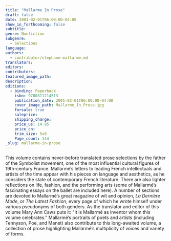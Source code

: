 ```yaml
---
title: "Mallarme In Prose"
draft: false
date: 2001-02-01T06:00:00-04:00
show_in_forthcoming: false
subtitle:
genre: Nonfiction
subgenre:
  - Selections
language:
authors:
  - contributor/stephane-mallarme.md
translators:
editors:
contributors:
featured_image_path:
description:
editions:
  - binding: Paperback
    isbn: 9780811214513
    publication_date: 2001-02-01T06:00:00-04:00
    cover_image_path: Mallarme_In_Prose.jpg
    forsale: true
    saleprice:
    shipping_charge:
    price_us: 14.95
    price_cn:
    trim_size: 5x8
    Page_count: 144
_slug: mallarme-in-prose
---
```


This volume contains never-before translated prose selections by the father of the Symbolist movement, one of the most influential cultural figures of 19th-century France. Mallarmé’s letters to leading French intellectuals and artists of the time appear with his pieces on language and aesthetics, as he considers the state of contemporary French literature. There are also lighter reflections on life, fashion, and the performing arts (some of Mallarmé’s fascinating essays on the ballet are included here). A number of sections are devoted to Mallarmé’s great magazine of wit and opinion, _La Dernière Mode_, or _The Latest Fashion_, every page of which he wrote himself under various pseudonyms of both genders. As the translator and editor of this volume Mary Ann Caws puts it: "It is Mallarmé as inventor whom this volume celebrates." Mallarmé’s portraits of poets and artists (including Tennyson, Poe, and Manet) also contribute to this long-awaited volume, a collection of prose highlighting Mallarmé’s multiplicity of voices and variety of forms.

